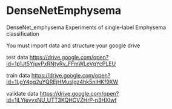 # DenseNetEmphysema

DenseNet_emphysema
Experiments of single-label Emphysema classification

You must import data and structure your google drive

test data https://drive.google.com/open?id=1p1Jt5YjuvPxRNtyRv_FFmWLeVqYcPLEU

train data https://drive.google.com/open?id=1LgY4pg2uYQREjHMusIgz4hk5nIHKf9XW

validate data https://drive.google.com/open?id=1iLYievvxNU_UTT3KQHCVZHrP-n3HXIwf

